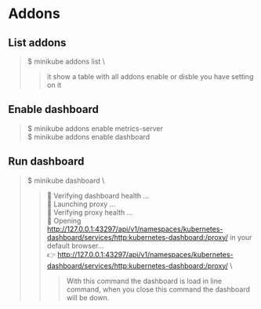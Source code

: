 # Addons

## List addons

> $ minikube addons list \
>> it show a table with all addons enable or disble you have setting on it

## Enable dashboard

> $ minikube addons enable metrics-server \
> $ minikube addons enable dashboard

## Run dashboard

> $ minikube dashboard \
>> 🤔  Verifying dashboard health ... \
>> 🚀  Launching proxy ... \
>> 🤔  Verifying proxy health ... \
>> 🎉  Opening http://127.0.0.1:43297/api/v1/namespaces/kubernetes-dashboard/services/http:kubernetes-dashboard:/proxy/ in your default browser... \
>> 👉  http://127.0.0.1:43297/api/v1/namespaces/kubernetes-dashboard/services/http:kubernetes-dashboard:/proxy/ \
>>> With this command the dashboard is load in line command, when you close this command the dashboard will be down.


